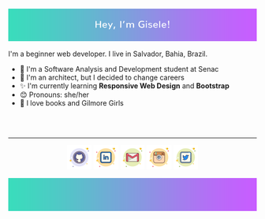 <p align="center"> <img src="img/top2.png"> </p>

I'm a beginner web developer. I live in Salvador, Bahia, Brazil. 

- 📖 I'm a Software Analysis and Development student at Senac
- 🎈 I'm an architect, but I decided to change careers
- ✨ I'm currently learning **Responsive Web Design** and **Bootstrap**
- 😊 Pronouns: she/her
- 💖 I love books and Gilmore Girls

</br>
</br>

---
<p align="center">
	<a href="https://github.com/plgisele"><img src="img/icons8-github.png" alt="GitHub"/></a>
	<a href="https://www.linkedin.com/in/giselepaiva90/"><img src="img/icons8-linkedin.png" alt="LinkedIn"/></a>
	<a href="mailto:giselepaiva.arq@gmail.com"><img src="img/icons8-gmail.png" alt="Email"/></a>
	<a href="https://www.instagram.com/xl.png/"><img src="img/icons8-ig.png" alt="Instagram"/></a>
	<a href="https://twitter.com/_imxis"><img src="img/icons8-tw.png" alt="Twitter"/></a>
</p>

<p align="center"> <img src="img/bottom.png"> </p>



